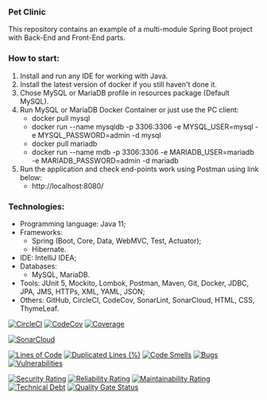 ### Pet Clinic
This repository contains an example of a multi-module Spring Boot project with Back-End and Front-End parts. 

  

### How to start:
1. Install and run any IDE for working with Java.
2. Install the latest version of docker if you still haven't done it.
3. Chose MySQL or MariaDB profile in resources package (Default MySQL).
4. Run MySQL or MariaDB Docker Container or just use the PC client:
   - docker pull mysql
   - docker run --name mysqldb -p 3306:3306 -e MYSQL_USER=mysql -e MYSQL_PASSWORD=admin -d mysql
   - docker pull mariadb
   - docker run --name mdb -p 3306:3306 -e MARIADB_USER=mariadb -e MARIADB_PASSWORD=admin -d mariadb
5. Run the application and check end-points work using Postman using link below:
   - http://localhost:8080/



### Technologies:
- Programming language: Java 11;
- Frameworks:
  - Spring (Boot, Core, Data, WebMVC, Test, Actuator);
  - Hibernate.
- IDE: IntelliJ IDEA;
- Databases:
  - MySQL, MariaDB.
- Tools: JUnit 5, Mockito, Lombok, Postman, Maven, Git, Docker, JDBC, JPA, JMS, HTTPs, XML, YAML, JSON;
- Others: GitHub, CircleCI, CodeCov, SonarLint, SonarCloud, HTML, CSS, ThymeLeaf.

[![CircleCI](https://circleci.com/gh/Crazy-pro/pet-clinic.svg?style=svg)](https://app.circleci.com/gh/Crazy-pro/pet-clinic)
[![CodeCov](https://codecov.io/gh/Crazy-pro/pet-clinic/branch/master/graph/badge.svg)](https://codecov.io/gh/Crazy-pro/pet-clinic)
[![Coverage](https://sonarcloud.io/api/project_badges/measure?project=Crazy-pro_pet-clinic&metric=coverage)](https://sonarcloud.io/summary/new_code?id=Crazy-pro_pet-clinic)

[![SonarCloud](https://sonarcloud.io/images/project_badges/sonarcloud-black.svg)](https://sonarcloud.io/summary/new_code?id=Crazy-pro_pet-clinic)

[![Lines of Code](https://sonarcloud.io/api/project_badges/measure?project=Crazy-pro_pet-clinic&metric=ncloc)](https://sonarcloud.io/summary/new_code?id=Crazy-pro_pet-clinic)
[![Duplicated Lines (%)](https://sonarcloud.io/api/project_badges/measure?project=Crazy-pro_pet-clinic&metric=duplicated_lines_density)](https://sonarcloud.io/summary/new_code?id=Crazy-pro_pet-clinic)
[![Code Smells](https://sonarcloud.io/api/project_badges/measure?project=Crazy-pro_pet-clinic&metric=code_smells)](https://sonarcloud.io/summary/new_code?id=Crazy-pro_pet-clinic)
[![Bugs](https://sonarcloud.io/api/project_badges/measure?project=Crazy-pro_pet-clinic&metric=bugs)](https://sonarcloud.io/summary/new_code?id=Crazy-pro_pet-clinic)
[![Vulnerabilities](https://sonarcloud.io/api/project_badges/measure?project=Crazy-pro_pet-clinic&metric=vulnerabilities)](https://sonarcloud.io/summary/new_code?id=Crazy-pro_pet-clinic)

[![Security Rating](https://sonarcloud.io/api/project_badges/measure?project=Crazy-pro_pet-clinic&metric=security_rating)](https://sonarcloud.io/summary/new_code?id=Crazy-pro_pet-clinic)
[![Reliability Rating](https://sonarcloud.io/api/project_badges/measure?project=Crazy-pro_pet-clinic&metric=reliability_rating)](https://sonarcloud.io/summary/new_code?id=Crazy-pro_pet-clinic)
[![Maintainability Rating](https://sonarcloud.io/api/project_badges/measure?project=Crazy-pro_pet-clinic&metric=sqale_rating)](https://sonarcloud.io/summary/new_code?id=Crazy-pro_pet-clinic)
[![Technical Debt](https://sonarcloud.io/api/project_badges/measure?project=Crazy-pro_pet-clinic&metric=sqale_index)](https://sonarcloud.io/summary/new_code?id=Crazy-pro_pet-clinic)
[![Quality Gate Status](https://sonarcloud.io/api/project_badges/measure?project=Crazy-pro_pet-clinic&metric=alert_status)](https://sonarcloud.io/summary/new_code?id=Crazy-pro_pet-clinic)
